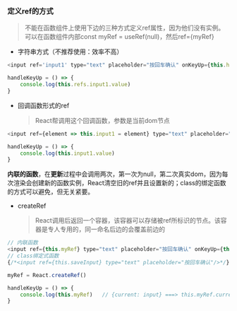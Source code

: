 ### 定义ref的方式

> 不能在函数组件上使用下边的三种方式定义ref属性，因为他们没有实例。可以在函数组件内部const myRef = useRef\(null\)，然后ref={myRef}

* 字符串方式（不推荐使用：效率不高）

```js
<input ref='input1' type="text" placeholder="按回车确认" onKeyUp={this.handleKeyUp}/>

handleKeyUp = () => {
    console.log(this.refs.input1.value)
}
```

* 回调函数形式的ref
  > React帮调用这个回调函数，参数是当前dom节点

```js
<input ref={element => this.input1 = element} type="text" placeholder="按回车确认" onKeyUp={this.handleKeyUp}/>

handleKeyUp = () => {    
    console.log(this.input1.value)
}
```

**内联的函数**，在**更新**过程中会调用两次，第一次为null，第二次真实dom，因为每次渲染会创建新的函数实例，React清空旧的ref并且设置新的；class的绑定函数的方式可以避免，但无关紧要。

* createRef
  > React调用后返回一个容器，该容器可以存储被ref所标识的节点。该容器是专人专用的，同一命名后边的会覆盖前边的

```js
// 内联函数
<input ref={this.myRef} type="text" placeholder="按回车确认" onKeyUp={this.handleKeyUp}/>
// class绑定式函数
{/*<input ref={this.saveInput} type="text" placeholder="按回车确认"/>*/}

myRef = React.createRef()

handleKeyUp = () => {
    console.log(this.myRef)   // {current: input} ===> this.myRef.current.value
}
```



